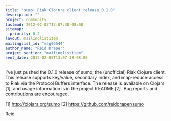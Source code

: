 ```yaml
---
title: "sumo: Riak Clojure client release 0.1.0"
description: ""
project: community
lastmod: 2012-02-05T13:07:38-08:00
sitemap:
  priority: 0.2
layout: mailinglistitem
mailinglist_id: "msg06544"
author_name: "Reid Draper"
project_section: "mailinglistitem"
sent_date: 2012-02-05T13:07:38-08:00
---
```



I've just pushed the 0.1.0 release of sumo, the (unofficial) Riak Clojure 
client. This release supports key/value, secondary index, and map-reduce access 
to Riak via the Protocol Buffers interface.
The release is available on Clojars [1], and usage information is in the 
project README [2]. Bug reports and contributions are encouraged.

[1] http://clojars.org/sumo
[2] https://github.com/reiddraper/sumo

Reid

